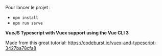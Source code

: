 Pour lancer le projet : 
 - ```npm install```
 - ```npm run serve```


**VueJS Typescript with Vuex support using the Vue CLI 3**

Made from this great tutorial: https://codeburst.io/vuex-and-typescript-3427ba78cfa8

